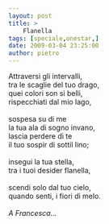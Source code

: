 ```yaml
---
layout: post
title: >
    Flanella
tags: [speciale,onestar,]
date: 2009-03-04 23:25:00
author: pietro
---
```

Attraversi gli intervalli,<br/>tra le scaglie del tuo drago,<br/>quei colori son sì belli,<br/>rispecchiati dal mio lago,<br/><br/>sospesa su di me<br/>la tua ala di sogno invano,<br/>lascia perdere di te<br/>il tuo sospir di sottil lino;<br/><br/>insegui la tua stella,<br/>tra i tuoi desider flanella,<br/><br/>scendi solo dal tuo cielo,<br/>quando senti, i fiori di melo.<br/><br/><span style="font-style: italic">A Francesca...</span>
